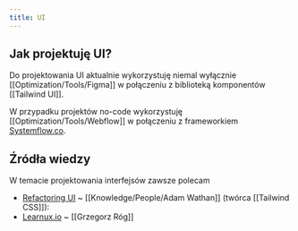 ```yaml
---
title: UI
---
```


## Jak projektuję UI? 

Do projektowania UI aktualnie wykorzystuję niemal wyłącznie [[Optimization/Tools/Figma]] w połączeniu z biblioteką komponentów [[Tailwind UI]]. 

W przypadku projektów no-code wykorzystuję [[Optimization/Tools/Webflow]] w połączeniu z frameworkiem [Systemflow.co](https://systemflow.co). 

## Źródła wiedzy
W temacie projektowania interfejsów zawsze polecam 
- [Refactoring UI](https://www.refactoringui.com/) ~ [[Knowledge/People/Adam Wathan]] (twórca [[Tailwind CSS]]):
- [Learnux.io](https://learnux.io) ~ [[Grzegorz Róg]]

